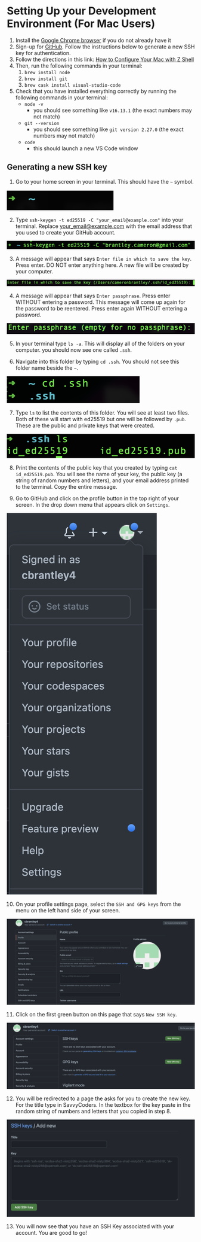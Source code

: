 # Setting Up your Development Environment (For Mac Users)

1. Install the [Google Chrome browser](https://www.google.com/chrome/) if you do not already have it
2. Sign-up for [GitHub](https://github.com/). Follow the instructions below to generate a new SSH key for authentication.
3. Follow the directions in this link:
   [How to Configure Your Mac with Z Shell](https://www.freecodecamp.org/news/how-to-configure-your-macos-terminal-with-zsh-like-a-pro-c0ab3f3c1156/)
4. Then, run the following commands in your terminal:
   1. `brew install node`
   2. `brew install git`
   3. `brew cask install visual-studio-code`
5. Check that you have installed everything correctly by running the following commands in your terminal:
   - `node -v`
     - you should see something like `v16.13.1` (the exact numbers may not match)
   - `git --version`
     - you should see something like `git version 2.27.0` (the exact numbers may not match)
   - `code`
     - this should launch a new VS Code window

## Generating a new SSH key
1. Go to your home screen in your terminal. This should have the `~` symbol.

![Terminal Home Screen](img/Terminal_Home.png)

2. Type `ssh-keygen -t ed25519 -C "your_email@example.com"` into your terminal. Replace your_email@example.com with the email address that you used to create your GitHub account.

![Generating SSH Key in Terminal](img/Terminal_SSHKeyGeneration.png)

3. A message will appear that says `Enter file in which to save the key`. Press enter. DO NOT enter anything here. A new file will be created by your computer.

![Generating SSH Key in Terminal with new file](img/Terminal_SSHFileGeneration.png)

4. A message will appear that says `Enter passphrase`. Press enter WITHOUT entering a password. This message will come up again for the password to be reentered. Press enter again WITHOUT entering a password.

![Generating SSH Key Password message](img/Terminal_SSHPasswordGeneration.png)

5. In your terminal type `ls -a`. This will display all of the folders on your computer. you should now see one called `.ssh`.

6. Navigate into this folder by typing `cd .ssh`. You should not see this folder name beside the `~`.

![Navigating into SSH folder in Terminal](img/Terminal_CDintoSSHFolder.png)

7. Type `ls` to list the contents of this folder. You will see at least two files. Both of these will start with ed25519 but one will be followed by `.pub`. These are the public and private keys that were created.

![SSH folder contents](img/Terminal_SSHFolderContents.png)

8. Print the contents of the public key that you created by typing `cat id_ed25519.pub`. You will see the name of your key, the public key (a string of random numbers and letters), and your email address printed to the terminal. Copy the entire message.

9. Go to GitHub and click on the profile button in the top right of your screen. In the drop down menu that appears click on `Settings`.

![GitHub profile Menu](img/GitHub_ProfileMenu.png)

10. On your profile settings page, select the `SSH and GPG keys` from the menu on the left hand side of your screen.

![GitHub Public Profile](img/GitHub_PublicProfile.png)

11. Click on the first green button on this page that says `New SSH key`.

![GitHub SSH Key Creation](img/GitHub_SSHKeyCreation.png)

12. You will be redirected to a page the asks for you to create the new key. For the title type in SavvyCoders. In the textbox for the key paste in the random string of numbers and letters that you copied in step 8.

![GitHub SSH Key Creation and Naming](img/GitHub_NewSSHKeyNaming.png)

13. You will now see that you have an SSH Key associated with your account. You are good to go!
